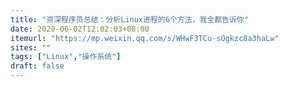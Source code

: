 ```yaml
---
title: "资深程序员总结：分析Linux进程的6个方法，我全都告诉你"
date: 2020-06-02T12:02:03+08:00
itemurl: "https://mp.weixin.qq.com/s/WHwF3TCu-sOgkzc8a3haLw"
sites: ""
tags: ["Linux","操作系统"]
draft: false
---
```



